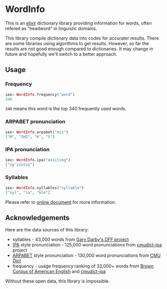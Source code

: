 # WordInfo

This is an [elixir] dictionary library providing information for words, often refered as "headword" in linguistic domains.

This library compile dictionary data into codes for accurater results. There are some libraries using algorithms to get results. However, so far the results are not good enough compared to dictionaries. It may change in future and hopefully we'll switch to a better approach.

## Usage

### Frequency

```elixir
iex> WordInfo.frequency("word")
340
```

`340` means this word is the top 340 frequently used words.

### ARPABET pronunciation

```elixir
iex> WordInfo.arpabet("mix")
["M", "IH1", "K", "S"]
```

### IPA pronunciation

```elixir
iex> WordInfo.ipa("exsiting")
["ɪgˈzɪstɪŋ"]
```

### Syllables

```elixir
iex> WordInfo.syllables("syllable")
["syl", "la", "ble"]
```

Please refer to [online document](http://hexdocs.pm/word_info) for more information.


## Acknowledgements

Here are the data sources of this library:

* syllables - 43,000 words from [Gary Darby's DFF project](http://www.delphiforfun.org/programs/Syllables.htm)
* [IPA] style pronunciation - 125,000 word pronunciations from [cmudict-ipa] project
* [ARPABET] style pronunciation - 130,000 word pronunciations from [CMU Dict]
* frequency - usage frequency ranking of 33,000+ words from [Brown Corpus of American English] and [cmudict-ipa]

Without these open data, this library is impossible.

[Elixir]: https://elixir-lang.org
[ARPABET]: https://en.wikipedia.org/wiki/ARPABET
[IPA]: https://en.wiktionary.org/wiki/Wiktionary:IPA_pronunciation_key
[CMU Dict]: http://www.speech.cs.cmu.edu/cgi-bin/cmudict
[Brown Corpus of American English]: https://archive.org/details/BrownCorpus
[cmudict-ipa]: https://github.com/menelik3/cmudict-ipa
